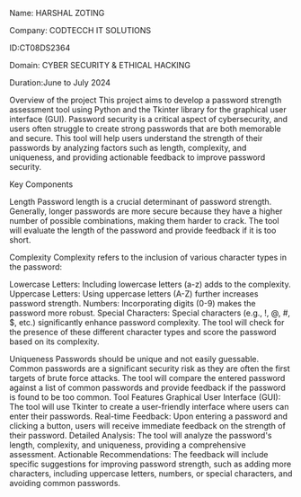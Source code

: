 Name: HARSHAL ZOTING

Company: CODTECCH IT SOLUTIONS

ID:CT08DS2364

Domain: CYBER SECURITY & ETHICAL HACKING

Duration:June to July 2024

Overview of the project 
This project aims to develop a password strength assessment tool using Python and the Tkinter library for the graphical user interface (GUI). Password security is a critical aspect of cybersecurity, and users often struggle to create strong passwords that are both memorable and secure. This tool will help users understand the strength of their passwords by analyzing factors such as length, complexity, and uniqueness, and providing actionable feedback to improve password security.

Key Components

Length Password length is a crucial determinant of password strength. Generally, longer passwords are more secure because they have a higher number of possible combinations, making them harder to crack. The tool will evaluate the length of the password and provide feedback if it is too short.

Complexity Complexity refers to the inclusion of various character types in the password:

Lowercase Letters: Including lowercase letters (a-z) adds to the complexity. Uppercase Letters: Using uppercase letters (A-Z) further increases password strength. Numbers: Incorporating digits (0-9) makes the password more robust. Special Characters: Special characters (e.g., !, @, #, $, etc.) significantly enhance password complexity. The tool will check for the presence of these different character types and score the password based on its complexity.

Uniqueness Passwords should be unique and not easily guessable. Common passwords are a significant security risk as they are often the first targets of brute force attacks. The tool will compare the entered password against a list of common passwords and provide feedback if the password is found to be too common.
Tool Features Graphical User Interface (GUI): The tool will use Tkinter to create a user-friendly interface where users can enter their passwords. Real-time Feedback: Upon entering a password and clicking a button, users will receive immediate feedback on the strength of their password. Detailed Analysis: The tool will analyze the password's length, complexity, and uniqueness, providing a comprehensive assessment. Actionable Recommendations: The feedback will include specific suggestions for improving password strength, such as adding more characters, including uppercase letters, numbers, or special characters, and avoiding common passwords.
